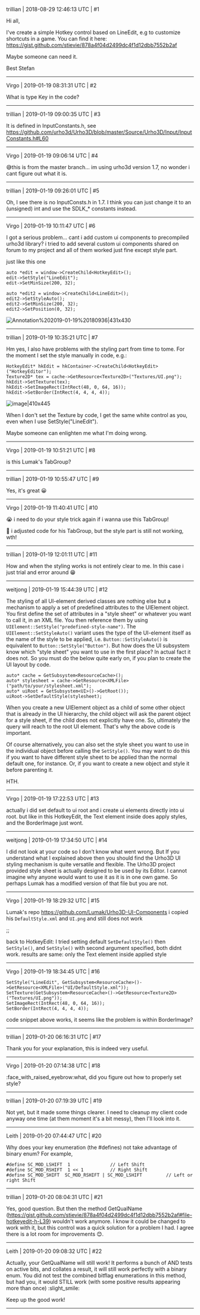 trillian | 2018-08-29 12:46:13 UTC | #1

Hi all,

I've create a simple Hotkey control based on LineEdit, e.g to customize shortcuts in a game. You can find it here:
https://gist.github.com/stievie/878a4f04d2499dc4f1d12dbb7552b2af

Maybe someone can need it.

Best Stefan

-------------------------

Virgo | 2019-01-19 08:31:31 UTC | #2

What is type Key in the code?

-------------------------

trillian | 2019-01-19 09:00:35 UTC | #3

It is defined in InputConstants.h, see
https://github.com/urho3d/Urho3D/blob/master/Source/Urho3D/Input/InputConstants.h#L60

-------------------------

Virgo | 2019-01-19 09:06:14 UTC | #4

:sweat_smile:this is from the master branch... im using urho3d version 1.7, no wonder i cant figure out what it is.

-------------------------

trillian | 2019-01-19 09:26:01 UTC | #5

Oh, I see there is no InputConsts.h in 1.7. I think you can just change it to an (unsigned) int and use the SDLK_* constants instead.

-------------------------

Virgo | 2019-01-19 10:11:47 UTC | #6

I got a serious problem...
cant i add custom ui components to precompiled urho3d library? i tried to add several custom ui components shared on forum to my project and all of them worked just fine except style part.

just like this one

    auto *edit = window->CreateChild<HotkeyEdit>();
    edit->SetStyle("LineEdit");
    edit->SetMinSize(200, 32);
    
    auto *edit2 = window->CreateChild<LineEdit>();
    edit2->SetStyleAuto();
    edit2->SetMinSize(200, 32);
    edit2->SetPosition(0, 32);

![Annotation%202019-01-19%20180936|431x430](upload://p3yPs7jOjVSirq32pSozZsqIU8i.jpeg)

-------------------------

trillian | 2019-01-19 10:35:21 UTC | #7

Hm yes, I also have problems with the styling part from time to tome. For the moment I set the style manually in code, e.g.:

    HotkeyEdit* hkEdit = hkContainer->CreateChild<HotkeyEdit>("HotkeyEditor");
    Texture2D* tex = cache->GetResource<Texture2D>("Textures/UI.png");
    hkEdit->SetTexture(tex);
    hkEdit->SetImageRect(IntRect(48, 0, 64, 16));
    hkEdit->SetBorder(IntRect(4, 4, 4, 4));

![image|410x445](upload://pNiqZvsdyVvtFCAN9cK7IW9M2ZN.png) 

When I don't set the Texture by code, I get the same white control as you, even when I use SetStyle("LineEdit").

Maybe someone can enlighten me what I'm doing wrong.

-------------------------

Virgo | 2019-01-19 10:51:21 UTC | #8

is this Lumak's TabGroup?

-------------------------

trillian | 2019-01-19 10:55:47 UTC | #9

Yes, it's great :grinning:

-------------------------

Virgo | 2019-01-19 11:40:41 UTC | #10

:sob: i need to do your style trick again if i wanna use this TabGroup!

:rofl: i adjusted code for his TabGroup, but the style part is still not working, wth!

-------------------------

trillian | 2019-01-19 12:01:11 UTC | #11

How and when the styling works is not entirely clear to me. In this case i just trial and error around :grin:

-------------------------

weitjong | 2019-01-19 15:44:39 UTC | #12

The styling of all UI-element derived classes are nothing else but a mechanism to apply a set of predefined attributes to the UIElement object. You first define the set of attributes in a "style sheet" or whatever you want to call it, in an XML file. You then reference them by using `UIElement::SetStyle("predefined-style-name")`. The `UIElement::SetStyleAuto()` variant uses the type of the UI-element itself as the name of the style to be applied, i.e. `Button::SetStyleAuto()` is equivalent to `Button::SetStyle("Button")`. But how does the UI subsystem know which "style sheet" you want to use in the first place? In actual fact it does not. So you must do the below quite early on, if you plan to create the UI layout by code.

```
auto* cache = GetSubsystem<ResourceCache>();
auto* stylesheet = cache->GetResource<XMLFile>("path/to/your/stylesheet.xml");
auto* uiRoot = GetSubsystem<UI>()->GetRoot());
uiRoot->SetDefaultStyle(stylesheet);
```

When you create a new UIElement object as a child of some other object that is already in the UI hierarchy, the child object will ask the parent object for a style sheet, if the child does not explicitly have one. So, ultimately the query will reach to the root UI element. That's why the above code is important.

Of course alternatively, you can also set the style sheet you want to use in the individual object before calling the `SetStyle()`. You may want to do this if you want to have different style sheet to be applied than the normal default one, for instance. Or, if you want to create a new object and style it before parenting it.

HTH.

-------------------------

Virgo | 2019-01-19 17:22:53 UTC | #13

actually i did set default to ui root and i create ui elements directly into ui root. but like in this HotkeyEdit, the Text element inside does apply styles, and the BorderImage just wont.

-------------------------

weitjong | 2019-01-19 17:34:50 UTC | #14

I did not look at your code so I don’t know what went wrong. But If you understand what I explained above then you should find the Urho3D UI styling mechanism is quite versatile and flexible. The Urho3D project provided style sheet is actually designed to be used by its Editor. I cannot imagine why anyone would want to use it as it is in one own game. So perhaps Lumak has a modified version of that file but you are not.

-------------------------

Virgo | 2019-01-19 18:29:32 UTC | #15

Lumak's repo https://github.com/Lumak/Urho3D-UI-Components
i copied his `DefaultStyle.xml` and `UI.png` and still does not work

;;

back to HotkeyEdit:
I tried setting default `SetDefaultStyle()` then `SetStyle()`,
and `SetStyle()` with second argument specified, both didnt work.
results are same: only the Text element inside applied style

-------------------------

Virgo | 2019-01-19 18:34:45 UTC | #16

    SetStyle("LineEdit", GetSubsystem<ResourceCache>()->GetResource<XMLFile>("UI/DefaultStyle.xml"));
    SetTexture(GetSubsystem<ResourceCache>()->GetResource<Texture2D>("Textures/UI.png"));
    SetImageRect(IntRect(48, 0, 64, 16));
    SetBorder(IntRect(4, 4, 4, 4));

code snippet above works, it seems like the problem is within BorderImage?

-------------------------

trillian | 2019-01-20 06:16:31 UTC | #17

Thank you for your explanation, this is indeed very useful.

-------------------------

Virgo | 2019-01-20 07:14:38 UTC | #18

:face_with_raised_eyebrow:what, did you figure out how to properly set style?

-------------------------

trillian | 2019-01-20 07:19:39 UTC | #19

Not yet, but it made some things clearer. I need to cleanup my client code anyway one time (at them moment it's a bit messy), then I'll look into it.

-------------------------

Leith | 2019-01-20 07:44:47 UTC | #20

Why does your key enumeration  (the #defines) not take advantage of binary enum?
For example,

```
#define SC_MOD_LSHIFT  1               // Left Shift
#define SC_MOD_RSHIFT  1 << 1          // Right Shift
#define SC_MOD_SHIFT  SC_MOD_RSHIFT | SC_MOD_LSHIFT         // Left or right Shift
```

-------------------------

trillian | 2019-01-20 08:04:31 UTC | #21

Yes, good question. But then the method GetQualName (https://gist.github.com/stievie/878a4f04d2499dc4f1d12dbb7552b2af#file-hotkeyedit-h-L39) wouldn't work anymore. I know it could be changed to work with it, but this control was a quick solution for a problem I had. I agree there is a lot room for improvements :blush:.

-------------------------

Leith | 2019-01-20 09:08:32 UTC | #22

Actually, your GetQualName will still work!
It performs a bunch of AND tests on active bits, and collates a result, it will still work perfectly with a binary enum.
You did not test the combined bitflag enumerations in this method, but had you, it would STILL work (with some positive results appearing more than once) :slight_smile:

Keep up the good work!

-------------------------

